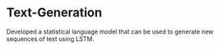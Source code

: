 # Text-Generation
Developed a statistical language model that can be used to generate new sequences of text using LSTM.
